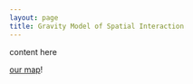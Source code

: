 ```yaml
---
layout: page
title: Gravity Model of Spatial Interaction
---
```


content here

[our map](assets/)!
